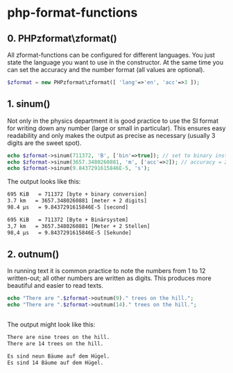 # php-format-functions

## 0. PHPzformat\zformat() ##

All zformat-functions can be configured for different languages. You just state the language you want to use in the constructor. At the same time you can set the accuracy and the number format (all values are optional).  

```php
$zformat = new PHPzformat\zformat([ 'lang'=>'en', 'acc'=>3 ]);
```


## 1. sinum() ##

Not only in the physics department it is good practice to use the SI format for writing down any number (large or small in particular). This ensures easy readability and only makes the output as precise as necessary (usually 3 digits are the sweet spot).  

```php
echo $zformat->sinum(711372, 'B', ['bin'=>true]); // set to binary instead of SI prefixes
echo $zformat->sinum(3657.3480260881, 'm', ['acc'=>2]); // accuracy = 2 digits 
echo $zformat->sinum(9.8437291615846E-5, 's'); 
```

The output looks like this:

```html
695 KiB   = 711372 [byte + binary conversion]
3.7 km   = 3657.3480260881 [meter + 2 digits]
98.4 µs   = 9.8437291615846E-5 [second]
```
```html
695 KiB   = 711372 [Byte + Binärsystem]
3,7 km   = 3657.3480260881 [Meter + 2 Stellen]
98,4 µs   = 9.8437291615846E-5 [Sekunde]
```


## 2. outnum() ##

In running text it is common practice to note the numbers from 1 to 12 written-out; all other numbers are written as digits. This produces more beautiful and easier to read texts. 

```php
echo "There are ".$zformat->outnum(9)." trees on the hill.";
echo "There are ".$zformat->outnum(14)." trees on the hill.";
    
```

The output might look like this:

```html
There are nine trees on the hill.
There are 14 trees on the hill.
```
```html
Es sind neun Bäume auf dem Hügel.
Es sind 14 Bäume auf dem Hügel.
``` 
